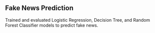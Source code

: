 ## Fake News Prediction
Trained and evaluated Logistic Regression, Decision Tree, and Random Forest Classifier models to predict fake news. 
